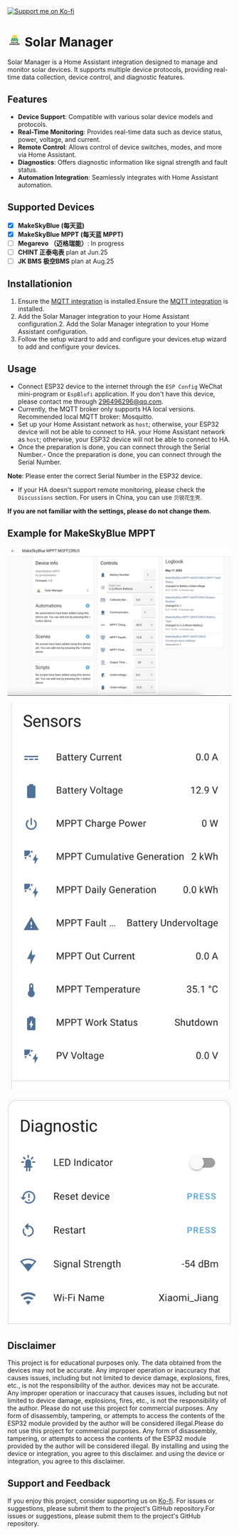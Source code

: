 <a href="https://ko-fi.com/maybetaken" target="_blank">
  <img src="https://storage.ko-fi.com/cdn/kofi3.png?v=3" alt="Support me on Ko-fi" height="36" style="border:0px;">
</a>

# <img src="https://github.com/home-assistant/brands/blob/master/custom_integrations/solar_manager/icon.png" width="32" height="32"> Solar Manager

Solar Manager is a Home Assistant integration designed to manage and monitor solar devices.
It supports multiple device protocols, providing real-time data collection, device control, and diagnostic features.

## Features

- **Device Support**: Compatible with various solar device models and protocols.
- **Real-Time Monitoring**: Provides real-time data such as device status, power, voltage, and current.
- **Remote Control**: Allows control of device switches, modes, and more via Home Assistant.
- **Diagnostics**: Offers diagnostic information like signal strength and fault status.
- **Automation Integration**: Seamlessly integrates with Home Assistant automation.

## Supported Devices

- [x] **MakeSkyBlue (每天蓝)**
- [x] **MakeSkyBlue MPPT (每天蓝 MPPT)**
- [ ] **Megarevo （迈格瑞能）**: In progress
- [ ] **CHINT 正泰电表** plan at Jun.25
- [ ] **JK BMS 极空BMS** plan at Aug.25

## Installationion

1. Ensure the [MQTT integration](https://www.home-assistant.io/integrations/mqtt/) is installed.Ensure the [MQTT integration](https://www.home-assistant.io/integrations/mqtt/) is installed.
2. Add the Solar Manager integration to your Home Assistant configuration.2. Add the Solar Manager integration to your Home Assistant configuration.
3. Follow the setup wizard to add and configure your devices.etup wizard to add and configure your devices.

## Usage

- Connect ESP32 device to the internet through the `ESP Config` WeChat mini-program or `EspBlufi` application. If you don't have this device, please contact me through 296496296@qq.com.
- Currently, the MQTT broker only supports HA local versions. Recommended local MQTT broker: Mosquitto.
- Set up your Home Assistant network as `host`; otherwise, your ESP32 device will not be able to connect to HA. your Home Assistant network as `host`; otherwise, your ESP32 device will not be able to connect to HA.
- Once the preparation is done, you can connect through the Serial Number.- Once the preparation is done, you can connect through the Serial Number.

**Note**: Please enter the correct Serial Number in the ESP32 device.

- If your HA doesn't support remote monitoring, please check the `Discussions` section. For users in China, you can use `贝锐花生壳`.

**If you are not familiar with the settings, please do not change them.**

## Example for MakeSkyBlue MPPT
![Controls](./.img/controls.jpg)

![Sensors](./.img/sensors.jpg)

![Wifi](./.img/wifi.jpg)

## Disclaimer

This project is for educational purposes only. The data obtained from the devices may not be accurate. Any improper operation or inaccuracy that causes issues, including but not limited to device damage, explosions, fires, etc., is not the responsibility of the author. devices may not be accurate. Any improper operation or inaccuracy that causes issues, including but not limited to device damage, explosions, fires, etc., is not the responsibility of the author.
Please do not use this project for commercial purposes. Any form of disassembly, tampering, or attempts to access the contents of the ESP32 module provided by the author will be considered illegal.Please do not use this project for commercial purposes. Any form of disassembly, tampering, or attempts to access the contents of the ESP32 module provided by the author will be considered illegal.
By installing and using the device or integration, you agree to this disclaimer. and using the device or integration, you agree to this disclaimer.

## Support and Feedback

If you enjoy this project, consider supporting us on [Ko-fi](https://ko-fi.com/maybetaken).
For issues or suggestions, please submit them to the project's GitHub repository.For issues or suggestions, please submit them to the project's GitHub repository.
